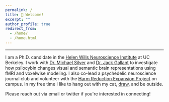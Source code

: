 ```yaml
---
permalink: /
title: 👋 Welcome!
excerpt: ""
author_profile: true
redirect_from: 
  - /home/
  - /home.html
---
```

  
---  
  
I am a Ph.D. candidate in the [Helen Wills Neuroscience Institute](https://neuroscience.berkeley.edu/) at UC Berkeley. I work with [Dr. Michael Silver](https://argentum.ucbso.berkeley.edu/) and [Dr. Jack Gallant](https://gallantlab.github.io/) to investigate how psilocybin changes visual and semantic brain representations using fMRI and voxelwise modeling. I also co-lead a psychedelic neuroscience journal club and volunteer with the [Harm Reduction Expansion Project](https://csi.berkeley.edu/crp/hrep/) on campus. In my free time I like to hang out with my cat, [draw](https://www.instagram.com/glitterphysics/), and be outside.  
  
Please reach out via email or twitter if you're interested in connecting!  
